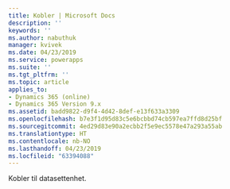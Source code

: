 ```yaml
---
title: Kobler | Microsoft Docs
description: ''
keywords: ''
ms.author: nabuthuk
manager: kvivek
ms.date: 04/23/2019
ms.service: powerapps
ms.suite: ''
ms.tgt_pltfrm: ''
ms.topic: article
applies_to:
- Dynamics 365 (online)
- Dynamics 365 Version 9.x
ms.assetid: badd9822-d9f4-4d42-8def-e13f633a3309
ms.openlocfilehash: b7e3f1d95d83c5e6bcbbd74cb597ea7ffd8d25bf
ms.sourcegitcommit: 4ed29d83e90a2ecbb2f5e9ec5578e47a293a55ab
ms.translationtype: HT
ms.contentlocale: nb-NO
ms.lasthandoff: 04/23/2019
ms.locfileid: "63394088"
---
```

Kobler til datasettenhet.
